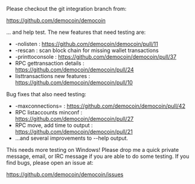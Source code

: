 Please checkout the git integration branch from:

https://github.com/democoin/democoin

... and help test.  The new features that need testing are:

* -nolisten : https://github.com/democoin/democoin/pull/11
* -rescan : scan block chain for missing wallet transactions
* -printtoconsole : https://github.com/democoin/democoin/pull/37
* RPC gettransaction details : https://github.com/democoin/democoin/pull/24
* listtransactions new features : https://github.com/democoin/democoin/pull/10

Bug fixes that also need testing:

* -maxconnections= : https://github.com/democoin/democoin/pull/42
* RPC listaccounts minconf : https://github.com/democoin/democoin/pull/27
* RPC move, add time to output : https://github.com/democoin/democoin/pull/21
* ...and several improvements to --help output.

This needs more testing on Windows!  Please drop me a quick private message, email, or IRC message if you are able to do some testing.  If you find bugs, please open an issue at:

https://github.com/democoin/democoin/issues
